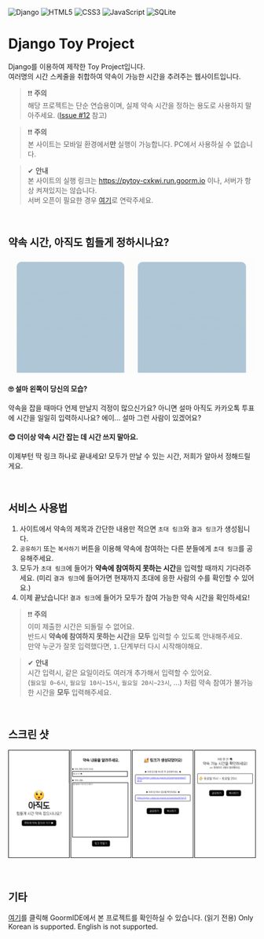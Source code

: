 ![Django](https://img.shields.io/badge/django-%23092E20.svg?style=for-the-badge&logo=django&logoColor=white)
![HTML5](https://img.shields.io/badge/html5-%23E34F26.svg?style=for-the-badge&logo=html5&logoColor=white)
![CSS3](https://img.shields.io/badge/css3-%231572B6.svg?style=for-the-badge&logo=css3&logoColor=white)
![JavaScript](https://img.shields.io/badge/javascript-%23323330.svg?style=for-the-badge&logo=javascript&logoColor=%23F7DF1E)
![SQLite](https://img.shields.io/badge/sqlite-%2307405e.svg?style=for-the-badge&logo=sqlite&logoColor=white)


# Django Toy Project
 Django를 이용하여 제작한 Toy Project입니다.   
 여러명의 시간 스케줄을 취합하여 약속이 가능한 시간을 추려주는 웹사이트입니다.
 
> ❗❗ **주의**    
> 해당 프로젝트는 단순 연습용이며, 실제 약속 시간을 정하는 용도로 사용하지 말아주세요. ([Issue #12](https://github.com/Mango-Juice/Django-Toy/issues/12) 참고)

> ❗❗ **주의**    
> 본 사이트는 모바일 환경에서**만** 실행이 가능합니다. PC에서 사용하실 수 없습니다.

> ✔ **안내**    
> 본 사이트의 실행 링크는 https://pytoy-cxkwi.run.goorm.io 이나, 서버가 항상 켜져있지는 않습니다.    
> 서버 오픈이 필요한 경우 [여기](https://open.kakao.com/o/sOlBFBgd)로 연락주세요.

<br/>

## 약속 시간, 아직도 힘들게 정하시나요?
![Intro GIF](https://github.com/Mango-Juice/Django-Toy/blob/main/static/images/introduction.gif?raw=true)

#### 🙄 설마 왼쪽이 당신의 모습?
약속을 잡을 때마다 언제 만날지 걱정이 많으신가요? 아니면 설마 아직도 카카오톡 투표에 시간을 일일히 입력하시나요? 에이... 설마 그런 사람이 있겠어요?

#### 😊 더이상 약속 시간 잡는 데 시간 쓰지 말아요.
이제부턴 딱 링크 하나로 끝내세요! 모두가 만날 수 있는 시간, 저희가 알아서 정해드릴게요.

<br/>

## 서비스 사용법
1. 사이트에서 약속의 제목과 간단한 내용만 적으면 `초대 링크`와 `결과 링크`가 생성됩니다.
2. `공유하기` 또는 `복사하기` 버튼을 이용해 약속에 참여하는 다른 분들에게 `초대 링크`를 공유해주세요.
3. 모두가 `초대 링크`에 들어가 **약속에 참여하지 못하는 시간**을 입력할 때까지 기다려주세요. (미리 `결과 링크`에 들어가면 현재까지 초대에 응한 사람의 수를 확인할 수 있어요.)
4. 이제 끝났습니다! `결과 링크`에 들어가 모두가 참여 가능한 약속 시간을 확인하세요!

> ❗❗ **주의**    
> 이미 제출한 시간은 되돌릴 수 없어요.    
> 반드시 **약속에 참여하지 못하는 시간**을 **모두** 입력할 수 있도록 안내해주세요.    
> 만약 누군가 잘못 입력했다면, `1.`단계부터 다시 시작해야해요.

> ✔ **안내**    
> 시간 입력시, 같은 요일이라도 여러개 추가해서 입력할 수 있어요.    
> (`월요일 0~6시`, `월요일 10시~15시`, `월요일 20시~23시`, ...) 처럼 약속 참여가 불가능한 시간을 **모두** 입력해주세요.

<br/>

## 스크린 샷
![Screen Shots](https://github.com/Mango-Juice/Django-Toy/blob/main/static/images/screenshots.png?raw=true)    

<br/>

## 기타
[여기](https://goor.me/ynVyW)를 클릭해 GoormIDE에서 본 프로젝트를 확인하실 수 있습니다. (읽기 전용)
Only Korean is supported. English is not supported.